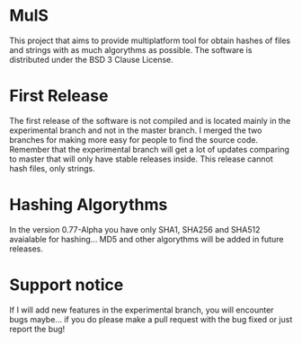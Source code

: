 # MulS
This project that aims to provide multiplatform tool for obtain hashes of files and strings with as much algorythms as possible. The software is distributed under the BSD 3 Clause License.

# First Release
The first release of the software is not compiled and is located mainly in the experimental branch and not in the master branch. I merged the two branches for making more easy for people to find the source code. Remember that the experimental branch will get a lot of updates comparing to master that will only have stable releases inside.
This release cannot hash files, only strings.

# Hashing Algorythms
In the version 0.77-Alpha you have only SHA1, SHA256 and SHA512 avaialable for hashing... MD5 and other algorythms will be added in future releases.

# Support notice
If I will add new features in the experimental branch, you will encounter bugs maybe... if you do please make a pull request with the bug fixed or just report the bug!
